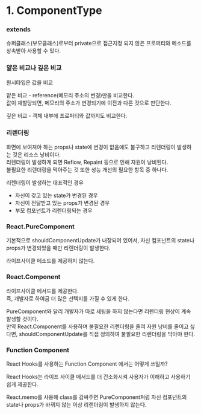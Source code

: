# 1. ComponentType

### extends

슈퍼클래스(부모클래스)로부터 private으로 접근지정 되지 않은 프로퍼티와 메소드를 상속받아 사용할 수 있다.

### 얕은 비교나 깊은 비교

원시타입은 값을 비교

얕은 비교 - reference(메모리 주소의 변경)만을 비교한다.  
값이 재할당되면, 메모리의 주소가 변경되기에 이전과 다른 것으로 판단한다.

깊은 비교 - 객체 내부에 프로퍼티와 값까지도 비교한다.

### 리렌더링

화면에 보여져야 하는 props나 state에 변경이 없음에도 불구하고 리렌더링이 발생하는 것은 리소스 낭비이다.  
리렌더링이 발생하게 되면 Reflow, Repaint 등으로 인해 자원이 낭비된다.  
불필요한 리렌더링을 막아주는 것 또한 성능 개선의 필요한 항목 중 하나다.

리렌더링이 발생하는 대표적인 경우

- 자신이 갖고 있는 state가 변경된 경우
- 자신이 전달받고 있는 props가 변경된 경우
- 부모 컴포넌트가 리렌더링되는 경우

### React.PureComponent

기본적으로 shouldComponentUpdate가 내장되어 있어서, 자신 컴포넌트의 state나 props가 변경되었을 때만 리렌더링이 발생한다.

라이프사이클 메소드를 제공하지 않는다.

### React.Component

라이프사이클 메서드를 제공한다.  
즉, 개발자로 하여금 더 많은 선택지를 가질 수 있게 한다.

PureComponent와 달리 개발자가 따로 세팅을 하지 않는다면 리렌더링 현상이 계속 발생할 것이다.  
만약 React.Component를 사용하며 불필요한 리렌더링을 줄여 자원 낭비를 줄이고 싶다면, shouldComponentUpdate를 직접 정의하여 불필요한 리렌더링을 막아야 한다.

### Function Component

React Hooks를 사용하는 Function Component 에서는 어떻게 쓰일까?

React Hooks는 라이프 사이클 메서드를 더 간소화시켜 사용자가 이해하고 사용하기 쉽게 제공한다.

React.memo를 사용해 class를 감싸주면 PureComponent처럼 자신 컴포넌트의 state나 props가 바뀌지 않는 이상 리렌더링이 발생하지 않는다.